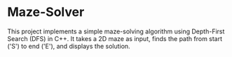 # Maze-Solver

This project implements a simple maze-solving algorithm using Depth-First Search (DFS) in C++. It takes a 2D maze as input, finds the path from start ('S') to end ('E'), and displays the solution.
